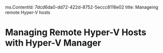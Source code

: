 ms.ContentId: 7dcd6da0-dd72-422d-8752-5eccc8116e02
title: Manageing remote Hyper-V hosts

# Managing Remote Hyper-V Hosts with Hyper-V Manager #

